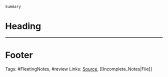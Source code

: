 `Summary`

# Heading

---
# Footer

Tags: #FleetingNotes, #review Links: [Source](template.md), \[\[Incomplete\_Notes\|File\]\]

<!--stackedit_data:
eyJoaXN0b3J5IjpbNzM5MzIyNDcyXX0=
-->